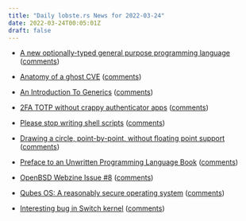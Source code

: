 ```yaml
---
title: "Daily lobste.rs News for 2022-03-24"
date: 2022-03-24T00:05:01Z
draft: false
---
```






- [A new optionally-typed general purpose programming language](https://github.com/StanzaOrg/lbstanza)
  ([comments](https://lobste.rs/s/44gfjr/new_optionally_typed_general_purpose))



- [Anatomy of a ghost CVE](https://daniel.haxx.se/blog/2022/03/23/anatomy-of-a-ghost-cve/)
  ([comments](https://lobste.rs/s/9lafpp/anatomy_ghost_cve))



- [An Introduction To Generics](https://go.dev/blog/intro-generics)
  ([comments](https://lobste.rs/s/vcu5gq/introduction_generics))



- [2FA TOTP without crappy authenticator apps](https://www.codemadness.org/totp.html)
  ([comments](https://lobste.rs/s/lobg98/2fa_totp_without_crappy_authenticator))



- [Please stop writing shell scripts](https://pythonspeed.com/articles/shell-scripts/)
  ([comments](https://lobste.rs/s/iofste/please_stop_writing_shell_scripts))



- [Drawing a circle, point-by-point, without floating point support](https://yurichev.com/news/20220322_circle/?src=rss)
  ([comments](https://lobste.rs/s/gxtcgs/drawing_circle_point_by_point_without))



- [Preface to an Unwritten Programming Language Book](https://avdi.codes/preface-to-an-unwritten-programming-language-book/)
  ([comments](https://lobste.rs/s/aoopm4/preface_unwritten_programming_language))



- [OpenBSD Webzine Issue #8](https://webzine.puffy.cafe/issue-8.html)
  ([comments](https://lobste.rs/s/qp2sfi/openbsd_webzine_issue_8))



- [Qubes OS: A reasonably secure operating system](https://www.qubes-os.org/)
  ([comments](https://lobste.rs/s/nh3vfk/qubes_os_reasonably_secure_operating))



- [Interesting bug in Switch kernel](https://twitter.com/qlutoo/status/1506370290967883778)
  ([comments](https://lobste.rs/s/z6scde/interesting_bug_switch_kernel))


